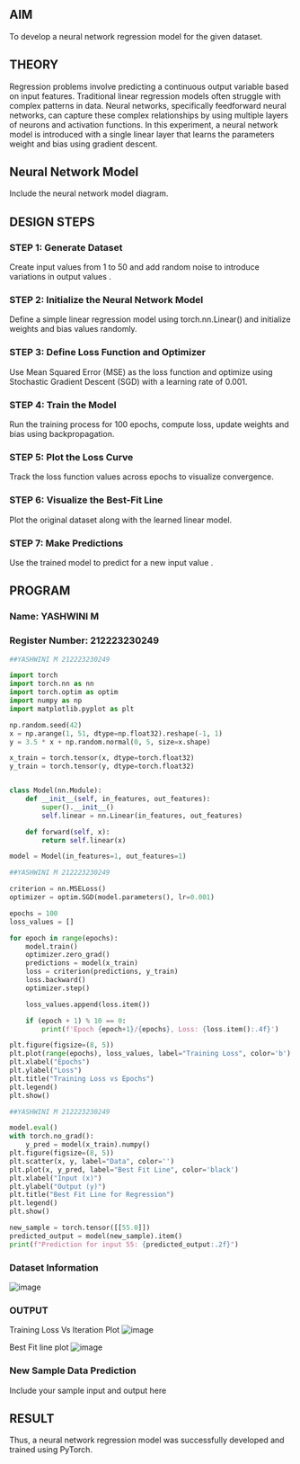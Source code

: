 ## AIM
To develop a neural network regression model for the given dataset.

## THEORY
Regression problems involve predicting a continuous output variable based on input features. Traditional linear regression models often struggle with complex patterns in data. Neural networks, specifically feedforward neural networks, can capture these complex relationships by using multiple layers of neurons and activation functions. In this experiment, a neural network model is introduced with a single linear layer that learns the parameters weight and bias using gradient descent.

## Neural Network Model
Include the neural network model diagram.

## DESIGN STEPS
### STEP 1: Generate Dataset

Create input values  from 1 to 50 and add random noise to introduce variations in output values .

### STEP 2: Initialize the Neural Network Model

Define a simple linear regression model using torch.nn.Linear() and initialize weights and bias values randomly.

### STEP 3: Define Loss Function and Optimizer

Use Mean Squared Error (MSE) as the loss function and optimize using Stochastic Gradient Descent (SGD) with a learning rate of 0.001.

### STEP 4: Train the Model

Run the training process for 100 epochs, compute loss, update weights and bias using backpropagation.

### STEP 5: Plot the Loss Curve

Track the loss function values across epochs to visualize convergence.

### STEP 6: Visualize the Best-Fit Line

Plot the original dataset along with the learned linear model.

### STEP 7: Make Predictions

Use the trained model to predict  for a new input value .

## PROGRAM

### Name: YASHWINI M

### Register Number: 212223230249

```python
##YASHWINI M 212223230249

import torch
import torch.nn as nn
import torch.optim as optim
import numpy as np
import matplotlib.pyplot as plt

np.random.seed(42)
x = np.arange(1, 51, dtype=np.float32).reshape(-1, 1)
y = 3.5 * x + np.random.normal(0, 5, size=x.shape)

x_train = torch.tensor(x, dtype=torch.float32)
y_train = torch.tensor(y, dtype=torch.float32)


class Model(nn.Module):
    def __init__(self, in_features, out_features):
        super().__init__()
        self.linear = nn.Linear(in_features, out_features)

    def forward(self, x):
        return self.linear(x)

model = Model(in_features=1, out_features=1)

##YASHWINI M 212223230249

criterion = nn.MSELoss()
optimizer = optim.SGD(model.parameters(), lr=0.001)

epochs = 100
loss_values = []

for epoch in range(epochs):
    model.train()
    optimizer.zero_grad()
    predictions = model(x_train)
    loss = criterion(predictions, y_train)
    loss.backward()
    optimizer.step()

    loss_values.append(loss.item())

    if (epoch + 1) % 10 == 0:
        print(f'Epoch {epoch+1}/{epochs}, Loss: {loss.item():.4f}')

plt.figure(figsize=(8, 5))
plt.plot(range(epochs), loss_values, label="Training Loss", color='b')
plt.xlabel("Epochs")
plt.ylabel("Loss")
plt.title("Training Loss vs Epochs")
plt.legend()
plt.show()

##YASHWINI M 212223230249

model.eval()
with torch.no_grad():
    y_pred = model(x_train).numpy()
plt.figure(figsize=(8, 5))
plt.scatter(x, y, label="Data", color='')
plt.plot(x, y_pred, label="Best Fit Line", color='black')
plt.xlabel("Input (x)")
plt.ylabel("Output (y)")
plt.title("Best Fit Line for Regression")
plt.legend()
plt.show()

new_sample = torch.tensor([[55.0]])
predicted_output = model(new_sample).item()
print(f"Prediction for input 55: {predicted_output:.2f}")


```

### Dataset Information
![image](https://github.com/user-attachments/assets/4b174392-c01e-40b0-ab9e-ef32371bbafe)

### OUTPUT
Training Loss Vs Iteration Plot
![image](https://github.com/user-attachments/assets/ecb45570-f01b-4c8b-a5d6-2a0f32058b47)

Best Fit line plot
![image](https://github.com/user-attachments/assets/80045ec1-32fd-4c4c-a275-782a5cb832dc)

### New Sample Data Prediction
Include your sample input and output here

## RESULT
Thus, a neural network regression model was successfully developed and trained using PyTorch.
